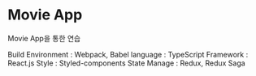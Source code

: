 # Movie App

Movie App을 통한 연습

Build Environment : Webpack, Babel
language : TypeScript
Framework : React.js
Style : Styled-components
State Manage : Redux, Redux Saga
